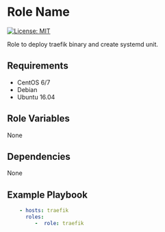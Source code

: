 Role Name
=========

[![License: MIT](https://img.shields.io/badge/License-MIT-yellow.svg)](https://opensource.org/licenses/MIT) 

Role to deploy traefik binary and create systemd unit.

Requirements
------------

 - CentOS 6/7
 - Debian 
 - Ubuntu 16.04

Role Variables
--------------

None


Dependencies
------------

None

Example Playbook
----------------
```YAML
    - hosts: traefik
      roles:
         -  role: traefik
```

